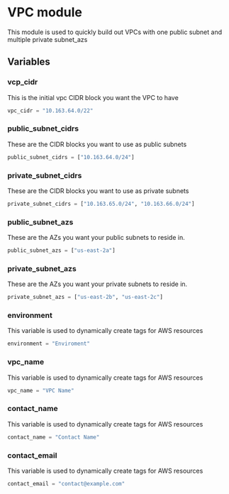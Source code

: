 # VPC module
This module is used to quickly build out VPCs with one public subnet and multiple private subnet_azs

## Variables

### vcp_cidr
This is the initial vpc CIDR block you want the VPC to have

```terraform
vpc_cidr = "10.163.64.0/22"
```

### public_subnet_cidrs
These are the CIDR blocks you want to use as public subnets

```terraform
public_subnet_cidrs = ["10.163.64.0/24"]
```

### private_subnet_cidrs
These are the CIDR blocks you want to use as private subnets

```terraform
private_subnet_cidrs = ["10.163.65.0/24", "10.163.66.0/24"]
```

### public_subnet_azs
These are the AZs you want your public subnets to reside in.

```terraform
public_subnet_azs = ["us-east-2a"]
```

### private_subnet_azs
These are the AZs you want your private subnets to reside in.

```terraform
private_subnet_azs = ["us-east-2b", "us-east-2c"]
```

### environment
This variable is used to dynamically create tags for AWS resources

```terraform
environment = "Enviroment"
```

### vpc_name
This variable is used to dynamically create tags for AWS resources

```terraform
vpc_name = "VPC Name"
```

### contact_name
This variable is used to dynamically create tags for AWS resources

```terraform
contact_name = "Contact Name"
```

### contact_email
This variable is used to dynamically create tags for AWS resources

```terraform
contact_email = "contact@example.com"
```

